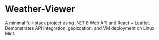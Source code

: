 # Weather-Viewer
A minimal full-stack project using .NET 8 Web API and React + Leaflet. Demonstrates API integration, geolocation, and VM deployment on Linux Mint.
